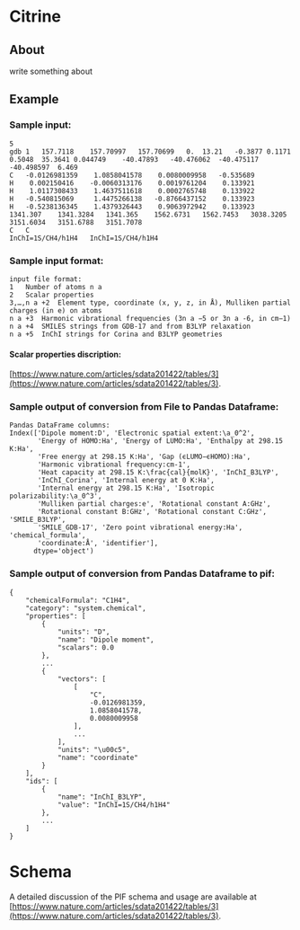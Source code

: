 # Citrine

## About

write something about 

## Example

### Sample input:

```
5
gdb 1	157.7118	157.70997	157.70699	0.	13.21	-0.3877	0.1171	0.5048	35.3641	0.044749	-40.47893	-40.476062	-40.475117	-40.498597	6.469	
C	-0.0126981359	 1.0858041578	 0.0080009958	-0.535689
H	 0.002150416	-0.0060313176	 0.0019761204	 0.133921
H	 1.0117308433	 1.4637511618	 0.0002765748	 0.133922
H	-0.540815069	 1.4475266138	-0.8766437152	 0.133923
H	-0.5238136345	 1.4379326443	 0.9063972942	 0.133923
1341.307	1341.3284	1341.365	1562.6731	1562.7453	3038.3205	3151.6034	3151.6788	3151.7078
C	C	
InChI=1S/CH4/h1H4	InChI=1S/CH4/h1H4
```

### Sample input format:
```
input file format:
1	Number of atoms n a
2	Scalar properties
3,…,n a +2	Element type, coordinate (x, y, z, in Å), Mulliken partial charges (in e) on atoms
n a +3	Harmonic vibrational frequencies (3n a −5 or 3n a -6, in cm−1)
n a +4	SMILES strings from GDB-17 and from B3LYP relaxation
n a +5	InChI strings for Corina and B3LYP geometries
```
#### Scalar properties discription:
[https://www.nature.com/articles/sdata201422/tables/3](https://www.nature.com/articles/sdata201422/tables/3).
### Sample output of conversion from File to Pandas Dataframe:
```
Pandas DataFrame columns:
Index(['Dipole moment:D', 'Electronic spatial extent:\a_0^2',
       'Energy of HOMO:Ha', 'Energy of LUMO:Ha', 'Enthalpy at 298.15 K:Ha',
       'Free energy at 298.15 K:Ha', 'Gap (ϵLUMO−ϵHOMO):Ha',
       'Harmonic vibrational frequency:cm-1',
       'Heat capacity at 298.15 K:\frac{cal}{molK}', 'InChI_B3LYP',
       'InChI_Corina', 'Internal energy at 0 K:Ha',
       'Internal energy at 298.15 K:Ha', 'Isotropic polarizability:\a_0^3',
       'Mulliken partial charges:e', 'Rotational constant A:GHz',
       'Rotational constant B:GHz', 'Rotational constant C:GHz', 'SMILE_B3LYP',
       'SMILE_GDB-17', 'Zero point vibrational energy:Ha', 'chemical_formula',
       'coordinate:Å', 'identifier'],
      dtype='object')
```
### Sample output of conversion from Pandas Dataframe to pif:
```
{
    "chemicalFormula": "C1H4",
    "category": "system.chemical",
    "properties": [
        {
            "units": "D",
            "name": "Dipole moment",
            "scalars": 0.0
        },
        ...
        {
            "vectors": [
                [
                    "C",
                    -0.0126981359,
                    1.0858041578,
                    0.0080009958
                ],
                ...
            ],
            "units": "\u00c5",
            "name": "coordinate"
        }
    ],
    "ids": [
        {
            "name": "InChI_B3LYP",
            "value": "InChI=1S/CH4/h1H4"
        },
        ...
    ]
}
```
# Schema

A detailed discussion of the PIF schema and usage are available at [https://www.nature.com/articles/sdata201422/tables/3](https://www.nature.com/articles/sdata201422/tables/3).
